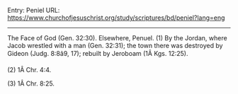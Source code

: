 Entry: Peniel
URL: https://www.churchofjesuschrist.org/study/scriptures/bd/peniel?lang=eng

---

The Face of God (Gen. 32:30). Elsewhere, Penuel. (1) By the Jordan, where Jacob wrestled with a man (Gen. 32:31); the town there was destroyed by Gideon (Judg. 8:8â9, 17); rebuilt by Jeroboam (1Â Kgs. 12:25).

(2) 1Â Chr. 4:4.

(3) 1Â Chr. 8:25.
